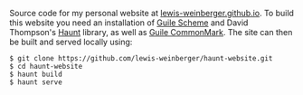 Source code for my personal website at [lewis-weinberger.github.io](https:/lewis-weinberger.github.io). To build this website you need an installation of [Guile Scheme](https://www.gnu.org/software/guile/) and David Thompson's [Haunt](https://dthompson.us/projects/haunt.html) library, as well as [Guile CommonMark](https://github.com/OrangeShark/guile-commonmark). The site can then be built and served locally using:

```
$ git clone https://github.com/lewis-weinberger/haunt-website.git
$ cd haunt-website
$ haunt build
$ haunt serve
```
